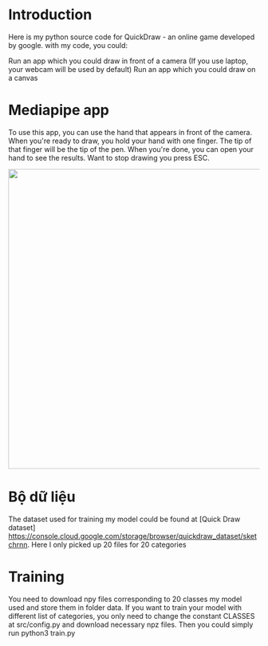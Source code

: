 # Introduction
Here is my python source code for QuickDraw - an online game developed by google. with my code, you could:

Run an app which you could draw in front of a camera (If you use laptop, your webcam will be used by default)
Run an app which you could draw on a canvas
# Mediapipe app
To use this app, you can use the hand that appears in front of the camera. When you're ready to draw, you hold your hand with one finger. The tip of that finger will be the tip of the pen. When you're done, you can open your hand to see the results. Want to stop drawing you press ESC.
<p align="center">
  <img src="https://media0.giphy.com/media/v1.Y2lkPTc5MGI3NjExdHVhYWZwZ2V6bWpuaXpmNnprNnJxeGt3ZndsZXhiYjE1MDl6dWd3ZSZlcD12MV9pbnRlcm5hbF9naWZfYnlfaWQmY3Q9Zw/m58x5h4QwBfOczB70t/giphy.gif" width="600"/>
</p>


# Bộ dữ liệu 
The dataset used for training my model could be found at [Quick Draw dataset] https://console.cloud.google.com/storage/browser/quickdraw_dataset/sketchrnn. Here I only picked up 20 files for 20 categories
# Training 
You need to download npy files corresponding to 20 classes my model used and store them in folder data. If you want to train your model with different list of categories, you only need to change the constant CLASSES at src/config.py and download necessary npz files. Then you could simply run python3 train.py
